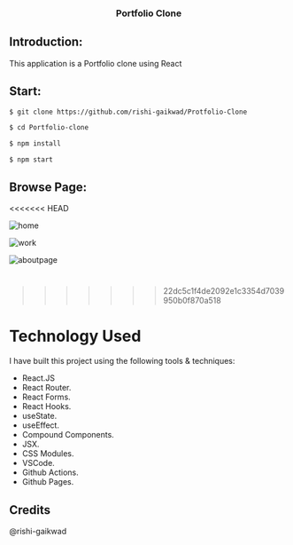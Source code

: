 
 <h3 align="center">Portfolio Clone</h3>

## Introduction:

This application is a Portfolio clone using React

## Start:

```sh
$ git clone https://github.com/rishi-gaikwad/Protfolio-Clone
```

```sh
$ cd Portfolio-clone
```

```sh
$ npm install
```

```
$ npm start
```

## Browse Page:

<<<<<<< HEAD




![home](https://github.com/rishi-gaikwad/Protfolio-Clone/assets/117716265/f8be4a9b-4ec7-4c98-86d8-a835c41b3a47)

![work](https://github.com/rishi-gaikwad/Protfolio-Clone/assets/117716265/20bbde04-c04a-46c9-bbab-01892d25e665)


![aboutpage](https://github.com/rishi-gaikwad/Protfolio-Clone/assets/117716265/58bf615f-2e7f-4d7b-aa72-7de6b2f89828)


#





> > > > > > > 22dc5c1f4de2092e1c3354d7039950b0f870a518

# Technology Used

I have built this project using the following tools & techniques:

- React.JS
- React Router.
- React Forms.
- React Hooks.
- useState.
- useEffect.
- Compound Components.
- JSX.
- CSS Modules.
- VSCode.
- Github Actions.
- Github Pages.

## Credits

@rishi-gaikwad
